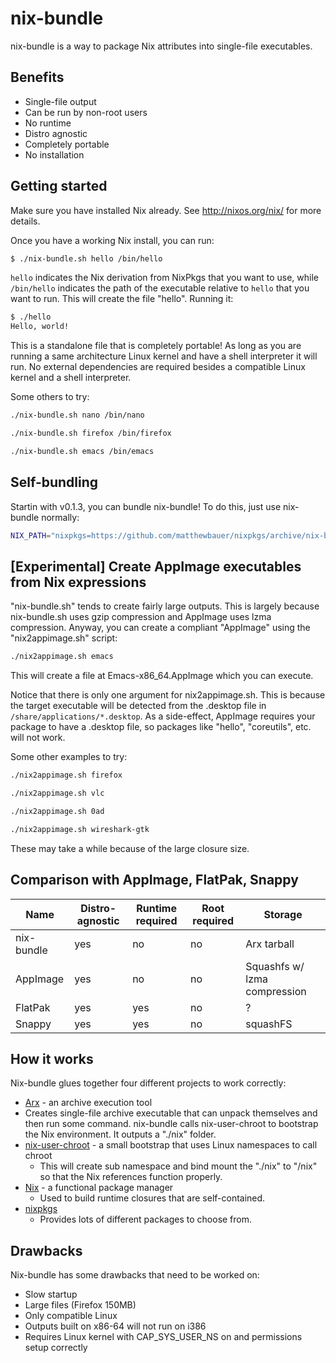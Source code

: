 # nix-bundle

nix-bundle is a way to package Nix attributes into single-file executables.

## Benefits

* Single-file output
* Can be run by non-root users
* No runtime
* Distro agnostic
* Completely portable
* No installation

## Getting started

Make sure you have installed Nix already. See http://nixos.org/nix/ for more details.

Once you have a working Nix install, you can run:

```sh
$ ./nix-bundle.sh hello /bin/hello
```

```hello``` indicates the Nix derivation from NixPkgs that you want to use, while ```/bin/hello``` indicates the path of the executable relative to ```hello``` that you want to run. This will create the file "hello". Running it:

```sh
$ ./hello
Hello, world!
```

This is a standalone file that is completely portable! As long as you are running a same architecture Linux kernel and have a shell interpreter it will run. No external dependencies are required besides a compatible Linux kernel and a shell interpreter.

Some others to try:

```sh
./nix-bundle.sh nano /bin/nano
```

```sh
./nix-bundle.sh firefox /bin/firefox
```

```sh
./nix-bundle.sh emacs /bin/emacs
```

## Self-bundling

Startin with v0.1.3, you can bundle nix-bundle! To do this, just use nix-bundle normally:

```sh
NIX_PATH="nixpkgs=https://github.com/matthewbauer/nixpkgs/archive/nix-bundle.tar.gz" ./nix-bundle.sh nix-bundle /bin/nix-bundle
```

## [Experimental] Create AppImage executables from Nix expressions

"nix-bundle.sh" tends to create fairly large outputs. This is largely because nix-bundle.sh uses gzip compression and AppImage uses lzma compression. Anyway, you can create a compliant "AppImage" using the "nix2appimage.sh" script:

```sh
./nix2appimage.sh emacs
```

This will create a file at Emacs-x86_64.AppImage which you can execute.

Notice that there is only one argument for nix2appimage.sh. This is because the target executable will be detected from the .desktop file in ```/share/applications/*.desktop```. As a side-effect, AppImage requires your package to have a .desktop file, so packages like "hello", "coreutils", etc. will not work.

Some other examples to try:

```sh
./nix2appimage.sh firefox
```

```sh
./nix2appimage.sh vlc
```

```sh
./nix2appimage.sh 0ad
```

```sh
./nix2appimage.sh wireshark-gtk
```

These may take a while because of the large closure size.

## Comparison with AppImage, FlatPak, Snappy

| Name       | Distro-agnostic | Runtime required | Root required | Storage |
| ---------- | --------------- | ---------------- | ------------- | ------- |
| nix-bundle | yes | no  | no  | Arx tarball                    | 
| AppImage   | yes | no  | no  | Squashfs w/ lzma compression   |
| FlatPak    | yes | yes | no  | ?                              |
| Snappy     | yes | yes | no  | squashFS                       |

## How it works

Nix-bundle glues together four different projects to work correctly:

* [Arx](https://github.com/solidsnack/arx) - an archive execution tool
* Creates single-file archive executable that can unpack themselves and then run some command. nix-bundle calls nix-user-chroot to bootstrap the Nix environment. It outputs a "./nix" folder.
* [nix-user-chroot](https://github.com/lethalman/nix-user-chroot) - a small bootstrap that uses Linux namespaces to call chroot
  * This will create sub namespace and bind mount the "./nix" to "/nix" so that the Nix references function properly.
* [Nix](https://nixos.org/nix/) - a functional package manager
  * Used to build runtime closures that are self-contained.
* [nixpkgs](https://nixos.org/nixpkgs/)
  * Provides lots of different packages to choose from.

## Drawbacks

Nix-bundle has some drawbacks that need to be worked on:

* Slow startup
* Large files (Firefox 150MB)
* Only compatible Linux
* Outputs built on x86-64 will not run on i386
* Requires Linux kernel with CAP_SYS_USER_NS on and permissions setup correctly

